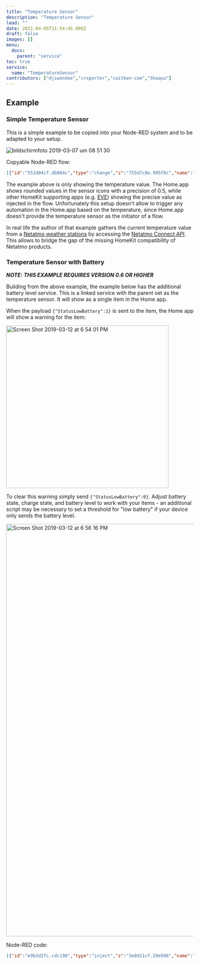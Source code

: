 ```yaml
---
title: "Temperature Sensor"
description: "Temperature Sensor"
lead: ""
date: 2021-04-05T11:54:45.000Z
draft: false
images: []
menu:
  docs:
    parent: "service"
toc: true
service:
  name: "TemperatureSensor"
contributors: ["djiwondee","crxporter","caitken-com","Shaquu"]
---
```


## Example

### Simple Temperature Sensor

This is a simple example to be copied into your Node-RED system and to be adapted to your setup.

![bildschirmfoto 2019-03-07 um 08 51 30](https://user-images.githubusercontent.com/37173958/53940605-64bf6080-40b6-11e9-8fbc-c0dd84a3cfc6.png)

Copyable Node-RED flow:

```json
[{"id":"551d04cf.db904c","type":"change","z":"755d7c8e.995f8c","name":"Set playoad to HkMsg Temperature","rules":[{"t":"move","p":"payload","pt":"msg","to":"payload.CurrentTemperature","tot":"msg"},{"t":"set","p":"payload.StatusActive","pt":"msg","to":"true","tot":"bool"}],"action":"","property":"","from":"","to":"","reg":false,"x":680,"y":460,"wires":[["1d25e931.f81077"]]},{"id":"1d25e931.f81077","type":"homekit-service","z":"755d7c8e.995f8c","bridge":"e933973b.f891d","name":"Temperature Sensor","serviceName":"TemperatureSensor","topic":"","manufacturer":"Default Manufacturer","model":"Default Model","serialNo":"Default Serial Number","characteristicProperties":"{\n    \"CurrentTemperature\" : 0,\n    \"StatusActive\" : true\n}","x":940,"y":460,"wires":[["ad845a09.a164e"]]},{"id":"575eb49e.792834","type":"comment","z":"755d7c8e.995f8c","name":"Set Payload according to HAP specification","info":"","x":710,"y":400,"wires":[]},{"id":"b8b0c8ca.23abd8","type":"comment","z":"755d7c8e.995f8c","name":"Simulate Temperature Level","info":"","x":220,"y":400,"wires":[]},{"id":"8aa8b3f6.dfbc68","type":"inject","z":"755d7c8e.995f8c","name":"Repeate every 10 sec","topic":"","payload":"true","payloadType":"bool","repeat":"10","crontab":"","once":false,"onceDelay":0.1,"x":200,"y":460,"wires":[["6d31fe18.2648c8"]]},{"id":"6d31fe18.2648c8","type":"random","z":"755d7c8e.995f8c","name":"Random Temperature","low":"-50","high":"50","inte":"false","property":"payload","x":420,"y":460,"wires":[["551d04cf.db904c"]]},{"id":"e933973b.f891d","type":"homekit-bridge","z":"","bridgeName":"Node-Red-HAP-Bridge-01","pinCode":"111-11-111","port":"","allowInsecureRequest":false,"manufacturer":"Default Manufacturer","model":"Default Model","serialNo":"Default Serial Number"}]
```

The example above is only showing the temperature value. The Home.app shows rounded values in the sensor icons with a precision of 0.5, while other HomeKit supporting apps (e.g. [EVE](https://itunes.apple.com/app/elgato-eve/id917695792?mt=8)) showing the precise value as injected in the flow. Unfortunately this setup doesn't allow to trigger any automation in the Home.app based on the temperature, since Home.app doesn't provide the temperature sensor as the initiator of a flow.

In real life the author of that example gathers the current temperature value from a [Netatmo weather stations](https://www.netatmo.com/en-eu/weather?force_locale=en-eu) by accessing the [Netatmo Connect API](https://dev.netatmo.com/en-US/resources/technical/introduction). This allows to bridge the gap of the missing HomeKit compatibility of Netatmo products.

### Temperature Sensor with Battery

_**NOTE: THIS EXAMPLE REQUIRES VERSION 0.6 OR HIGHER**_

Building from the above example, the example below has the additional battery level service. This is a linked service with the parent set as the temperature sensor. It will show as a single item in the Home app.

When the payload `{"StatusLowBattery":1}` is sent to the item, the Home app will show a warning for the item:

<img width="436" alt="Screen Shot 2019-03-12 at 6 54 01 PM" src="https://user-images.githubusercontent.com/38265886/54241690-35668480-44f8-11e9-9d3e-c5cc97b4be32.png">

To clear this warning simply send `{"StatusLowBattery":0}`. Adjust battery state, charge state, and battery level to work with your items - an additional script may be necessary to set a threshold for "low battery" if your device only sends the battery level.

<img width="1106" alt="Screen Shot 2019-03-12 at 6 56 16 PM" src="https://user-images.githubusercontent.com/38265886/54241785-87a7a580-44f8-11e9-8565-7b607b9b7d0d.png">

Node-RED code:

```json
[{"id":"e9b3d2fc.cdc198","type":"inject","z":"3e0d11cf.29e996","name":"Battery 100%","topic":"","payload":"{\"BatteryLevel\":100}","payloadType":"json","repeat":"","crontab":"","once":false,"onceDelay":0.1,"x":150,"y":800,"wires":[["acdee2e7.d9efa8"]]},{"id":"6d22be0a.25e55","type":"change","z":"3e0d11cf.29e996","name":"Set playoad to HkMsg Temperature","rules":[{"t":"move","p":"payload","pt":"msg","to":"payload.CurrentTemperature","tot":"msg"}],"action":"","property":"","from":"","to":"","reg":false,"x":640,"y":660,"wires":[["4753b489.17457c"]]},{"id":"1ff9ab47.bee8b5","type":"comment","z":"3e0d11cf.29e996","name":"Set Payload according to HAP specification","info":"","x":670,"y":600,"wires":[]},{"id":"eb778900.64b058","type":"comment","z":"3e0d11cf.29e996","name":"Simulate Temperature Level","info":"","x":180,"y":600,"wires":[]},{"id":"7ebea38.365fb5c","type":"inject","z":"3e0d11cf.29e996","name":"Repeate every 10 sec","topic":"","payload":"true","payloadType":"bool","repeat":"10","crontab":"","once":false,"onceDelay":0.1,"x":160,"y":660,"wires":[["9b1d1d59.1c89a8"]]},{"id":"9b1d1d59.1c89a8","type":"random","z":"3e0d11cf.29e996","name":"Random Temperature","low":"-50","high":"50","inte":"false","property":"payload","x":380,"y":660,"wires":[["6d22be0a.25e55"]]},{"id":"4753b489.17457c","type":"homekit-service","z":"3e0d11cf.29e996","isParent":true,"bridge":"4adad17b.3ee4a8","parentService":"","name":"Temperature Sensor","serviceName":"TemperatureSensor","topic":"","filter":false,"manufacturer":"Default Manufacturer","model":"Default Model","serialNo":"Default Serial Number","characteristicProperties":"{}","x":940,"y":660,"wires":[[]]},{"id":"8e8b2d9a.b08f38","type":"inject","z":"3e0d11cf.29e996","name":"Battery 70%","topic":"","payload":"{\"BatteryLevel\":70}","payloadType":"json","repeat":"","crontab":"","once":false,"onceDelay":0.1,"x":150,"y":840,"wires":[["acdee2e7.d9efa8"]]},{"id":"b28a9d8b.1ebdc8","type":"inject","z":"3e0d11cf.29e996","name":"Battery 40%","topic":"","payload":"{\"BatteryLevel\":40}","payloadType":"json","repeat":"","crontab":"","once":false,"onceDelay":0.1,"x":150,"y":880,"wires":[["acdee2e7.d9efa8"]]},{"id":"967c2a2c.09ec3","type":"inject","z":"3e0d11cf.29e996","name":"Battery 5%","topic":"","payload":"{\"BatteryLevel\":5}","payloadType":"json","repeat":"","crontab":"","once":false,"onceDelay":0.1,"x":150,"y":920,"wires":[["acdee2e7.d9efa8"]]},{"id":"2f863d43.01130a","type":"inject","z":"3e0d11cf.29e996","name":"Normal Battery","topic":"","payload":"{\"StatusLowBattery\":0}","payloadType":"json","repeat":"","crontab":"","once":false,"onceDelay":0.1,"x":700,"y":740,"wires":[["acdee2e7.d9efa8"]]},{"id":"daab91c1.ceffa","type":"inject","z":"3e0d11cf.29e996","name":"Low Battery","topic":"","payload":"{\"StatusLowBattery\":1}","payloadType":"json","repeat":"","crontab":"","once":false,"onceDelay":0.1,"x":690,"y":780,"wires":[["acdee2e7.d9efa8"]]},{"id":"664d1272.88338c","type":"inject","z":"3e0d11cf.29e996","name":"Charging","topic":"","payload":"{\"ChargingState\":1}","payloadType":"json","repeat":"","crontab":"","once":false,"onceDelay":0.1,"x":700,"y":880,"wires":[["acdee2e7.d9efa8"]]},{"id":"e672ec23.6106c8","type":"inject","z":"3e0d11cf.29e996","name":"Not Charging","topic":"","payload":"{\"ChargingState\":0}","payloadType":"json","repeat":"","crontab":"","once":false,"onceDelay":0.1,"x":710,"y":920,"wires":[["acdee2e7.d9efa8"]]},{"id":"acdee2e7.d9efa8","type":"homekit-service","z":"3e0d11cf.29e996","isParent":false,"bridge":"4adad17b.3ee4a8","parentService":"4753b489.17457c","name":"Temp Battery","serviceName":"BatteryService","topic":"","filter":false,"manufacturer":"Default Manufacturer","model":"Default Model","serialNo":"Default Serial Number","characteristicProperties":"{}","x":970,"y":820,"wires":[[]]},{"id":"cb380cba.a506b8","type":"comment","z":"3e0d11cf.29e996","name":"Send Battery Level","info":"","x":150,"y":740,"wires":[]},{"id":"7e840dd2.3c7b04","type":"comment","z":"3e0d11cf.29e996","name":"Set charging/not charging","info":"","x":490,"y":920,"wires":[]},{"id":"f6e13a0.c08e8c8","type":"comment","z":"3e0d11cf.29e996","name":"Low Battery Warn","info":"","x":490,"y":740,"wires":[]},{"id":"4adad17b.3ee4a8","type":"homekit-bridge","z":"","bridgeName":"release 05","pinCode":"111-11-111","port":"","allowInsecureRequest":false,"manufacturer":"Default Manufacturer","model":"Default Model","serialNo":"Default Serial Number"}]
```
